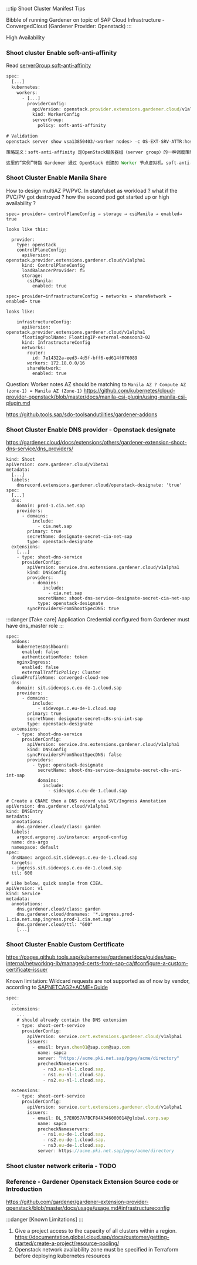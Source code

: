 :::tip Shoot Cluster Manifest Tips

Bibble of running Gardener on topic of SAP Cloud Infrastructure - ConvergedCloud (Gardener Provider: Openstack)
:::

High Availability


### Shoot cluster Enable soft-anti-affinity
Read [serverGroup soft-anti-affinity](https://github.com/gardener/gardener-extension-provider-openstack/blob/master/docs/usage/usage.md#servergroups)
```jsx
spec:
  [...]
  kubernetes:
    workers:
      - [...]
        providerConfig:
          apiVersion: openstack.provider.extensions.gardener.cloud/v1alpha1
          kind: WorkerConfig
          serverGroup:
            policy: soft-anti-affinity

# Validation 
openstack server show vsa13850403/<worker nodes> -c OS-EXT-SRV-ATTR:host

策略定义：soft-anti-affinity 是OpenStack服务器组（server group）的一种调度策略，表示尽量将实例分散到不同物理主机，但在资源不足时允许部分实例共存于同一主机 

这里的“实例”特指 Gardener 通过 OpenStack 创建的 Worker 节点虚拟机。soft-anti-affinity 策略通过 OpenStack Nova 调度器，控制这些虚拟机在物理主机上的分布，以实现高可用性与资源利用率的平衡
```


### Shoot Cluster Enable Manila Share 
How to design multiAZ PV/PVC. In statefulset as workload ?
what if the PVC/PV got destroyed ?
how the second pod got started up or high availability ?

```
spec→ provider→ controlPlaneConfig → storage → csiManila → enabled→ true

looks like this:

  provider:
    type: openstack
    controlPlaneConfig:
      apiVersion: openstack.provider.extensions.gardener.cloud/v1alpha1
      kind: ControlPlaneConfig
      loadBalancerProvider: f5
      storage:
        csiManila:
          enabled: true

spec→ provider→infrastructureConfig → networks → shareNetwork → enabled→ true

looks like:

    infrastructureConfig:
      apiVersion: openstack.provider.extensions.gardener.cloud/v1alpha1
      floatingPoolName: FloatingIP-external-monsoon3-02
      kind: InfrastructureConfig
      networks:
        router:
          id: 7e14322a-eed3-4d5f-bff6-ed614f076089
        workers: 172.18.0.0/16
        shareNetwork:
          enabled: true
```

Question:
Worker notes AZ should be matching to `Manila AZ ? Compute AZ (zone-1) = Manila AZ (Zone-1)`
https://github.com/kubernetes/cloud-provider-openstack/blob/master/docs/manila-csi-plugin/using-manila-csi-plugin.md

https://github.tools.sap/sdo-toolsandutilities/gardener-addons

### Shoot Cluster Enable DNS provider - Openstack designate

https://gardener.cloud/docs/extensions/others/gardener-extension-shoot-dns-service/dns_providers/

```
kind: Shoot
apiVersion: core.gardener.cloud/v1beta1
metadata:
  [...]
  labels:
    dnsrecord.extensions.gardener.cloud/openstack-designate: 'true'
spec:
  [...]
  dns:
    domain: prod-1.cia.net.sap
    providers:
      - domains:
          include:
            - cia.net.sap
        primary: true
        secretName: designate-secret-cia-net-sap
        type: openstack-designate
  extensions:
    [...]
    - type: shoot-dns-service
      providerConfig:
        apiVersion: service.dns.extensions.gardener.cloud/v1alpha1
        kind: DNSConfig
        providers:
          - domains:
              include:
                - cia.net.sap
            secretName: shoot-dns-service-designate-secret-cia-net-sap
            type: openstack-designate
        syncProvidersFromShootSpecDNS: true

```
:::danger [Take care]
Application Credential configured from Gardener must have dns_master role
:::
 
```
spec:
  addons:
    kubernetesDashboard:
      enabled: false
      authenticationMode: token
    nginxIngress:
      enabled: false
      externalTrafficPolicy: Cluster
  cloudProfileName: converged-cloud-neo
  dns:
    domain: sit.sidevops.c.eu-de-1.cloud.sap
    providers:
      - domains:
          include:
            - sidevops.c.eu-de-1.cloud.sap
        primary: true
        secretName: designate-secret-c8s-sni-int-sap
        type: openstack-designate
  extensions:
    - type: shoot-dns-service
      providerConfig:
        apiVersion: service.dns.extensions.gardener.cloud/v1alpha1
        kind: DNSConfig
        syncProvidersFromShootSpecDNS: false
        providers:
          - type: openstack-designate
            secretName: shoot-dns-service-designate-secret-c8s-sni-int-sap
            domains:
              include:
                - sidevops.c.eu-de-1.cloud.sap

# Create a CNAME then a DNS record via SVC/Ingress Annotation 
apiVersion: dns.gardener.cloud/v1alpha1
kind: DNSEntry
metadata:
  annotations:
    dns.gardener.cloud/class: garden
  labels:
    argocd.argoproj.io/instance: argocd-config
  name: dns-argo
  namespace: default
spec:
  dnsName: argocd.sit.sidevops.c.eu-de-1.cloud.sap
  targets:
  - ingress.sit.sidevops.c.eu-de-1.cloud.sap
  ttl: 600

# Like below, quick sample from CIEA.
apiVersion: v1
kind: Service
metadata:
  annotations:
    dns.gardener.cloud/class: garden
    dns.gardener.cloud/dnsnames: '*.ingress.prod-1.cia.net.sap,ingress.prod-1.cia.net.sap'
    dns.gardener.cloud/ttl: "600"
    [...]

```

### Shoot Cluster Enable Custom Certificate
https://pages.github.tools.sap/kubernetes/gardener/docs/guides/sap-internal/networking-lb/managed-certs-from-sap-ca/#configure-a-custom-certificate-issuer

Known limitation: Wildcard requests are not supported as of now by vendor, according to [SAPNETCAG2+ACME+Guide](https://wiki.one.int.sap/wiki/display/PKI/SAPNETCAG2+ACME+Guide)
```jsx title="Configure a custom certificate"
spec:
  ...
  extensions:
    ...
    # should already contain the DNS extension
    - type: shoot-cert-service
      providerConfig:
        apiVersion: service.cert.extensions.gardener.cloud/v1alpha1
        issuers:
          - email: bryan.chen01@sap.com@sap.com
            name: sapca
            server: "https://acme.pki.net.sap/pgwy/acme/directory"
            precheckNameservers:
              - ns3.eu-nl-1.cloud.sap.
              - ns1.eu-nl-1.cloud.sap.
              - ns2.eu-nl-1.cloud.sap.

  extensions:
    - type: shoot-cert-service
      providerConfig:
        apiVersion: service.cert.extensions.gardener.cloud/v1alpha1
        issuers:
          - email: DL_57E0D57A7BCF84A346000014@global.corp.sap
            name: sapca
            precheckNameservers:
              - ns1.eu-de-1.cloud.sap.
              - ns2.eu-de-1.cloud.sap.
              - ns3.eu-de-1.cloud.sap.
            server: https://acme.pki.net.sap/pgwy/acme/directory

```

### Shoot cluster network criteria - TODO




### Reference - Gardener Openstack Extension Source code or Introduction

https://github.com/gardener/gardener-extension-provider-openstack/blob/master/docs/usage/usage.md#infrastructureconfig


:::danger [Known Limitations]
:::
1. Give a project access to the capacity of all clusters within a region.
https://documentation.global.cloud.sap/docs/customer/getting-started/create-a-project/resource-pooling/
2. Openstack network availability zone must be specified in Terraform before deploying kubernetes resources

